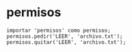 # permisos
```agal
importar 'permisos' como permisos;
permisos.pedir('LEER', 'archivo.txt');
permisos.quitar('LEER', 'archivo.txt');
```